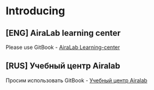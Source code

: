 # Introducing

## [ENG] AiraLab learning center

Please use GitBook - [AiraLab Learning-center](https://www.gitbook.com/book/ensrationis/learning-center-airalab/)

## [RUS] Учебный центр Airalab

Просим использовать GitBook - [Учебный центр Airalab](https://www.gitbook.com/book/ensrationis/learning-center-airalab/)
